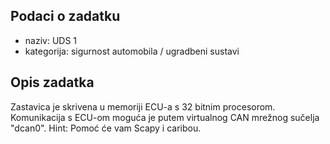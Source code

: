 ## Podaci o zadatku
- naziv: UDS 1
- kategorija: sigurnost automobila / ugradbeni sustavi

## Opis zadatka
Zastavica je skrivena u memoriji ECU-a s 32 bitnim procesorom. 
Komunikacija s ECU-om moguća je putem virtualnog CAN mrežnog sučelja "dcan0".
Hint: Pomoć će vam Scapy i caribou.

